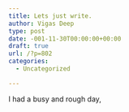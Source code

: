 ```yaml
---
title: Lets just write.
author: Vigas Deep
type: post
date: -001-11-30T00:00:00+00:00
draft: true
url: /?p=802
categories:
  - Uncategorized

---
```

I had a busy and rough day,